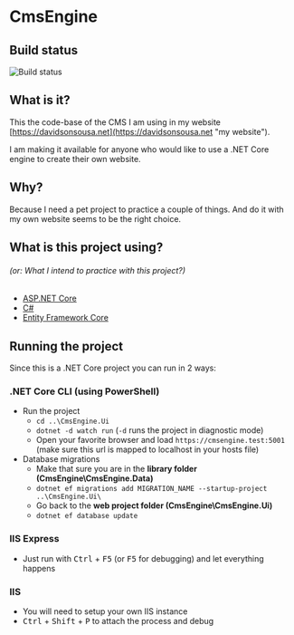 # CmsEngine

## Build status
![Build status](https://davidsonsousa.visualstudio.com/CMSEngine/_apis/build/status/CMSEngine%20CI%20master "Build status")

## What is it?
This the code-base of the CMS I am using in my website [https://davidsonsousa.net](https://davidsonsousa.net "my website").

I am making it available for anyone who would like to use a .NET Core engine to create their own website.

## Why?
Because I need a pet project to practice a couple of things. And do it with my own website seems to be the right choice.

## What is this project using?
###### (or: _What I intend to practice with this project?_)
* [ASP.NET Core](https://docs.microsoft.com/en-us/aspnet/core/)
* [C#](https://www.microsoft.com/net/tutorials/csharp/getting-started)
* [Entity Framework Core](https://docs.microsoft.com/en-us/ef/core/)

## Running the project
Since this is a .NET Core project you can run in 2 ways:

### .NET Core CLI (using PowerShell)
- Run the project
  - `cd ..\CmsEngine.Ui`
  - `dotnet -d watch run` (`-d` runs the project in diagnostic mode)
  - Open your favorite browser and load `https://cmsengine.test:5001` (make sure this url is mapped to localhost in your hosts file)
- Database migrations
  - Make that sure you are in the **library folder (CmsEngine\CmsEngine.Data)**
  - `dotnet ef migrations add MIGRATION_NAME --startup-project ..\CmsEngine.Ui\`
  - Go back to the **web project folder (CmsEngine\CmsEngine.Ui)**
  - `dotnet ef database update`

### IIS Express
- Just run with <kbd>Ctrl</kbd> + <kbd>F5</kbd> (or <kbd>F5</kbd> for debugging) and let everything happens

### IIS
- You will need to setup your own IIS instance
- <kbd>Ctrl</kbd> + <kbd>Shift</kbd> + <kbd>P</kbd> to attach the process and debug
